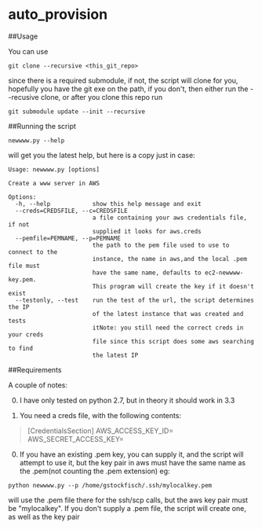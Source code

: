# auto_provision


##Usage

You can use 
```
git clone --recursive <this_git_repo>
```
since there is a required submodule, if not, the script will clone for you, hopefully you have the git exe on the path, if you don't, then either run the --recusive clone, or after you clone this repo run
```
git submodule update --init --recursive
```

##Running the script

```
newwww.py --help
```
 will get you the latest help, but here is a copy just in case:
```
Usage: newwww.py [options]

Create a www server in AWS

Options:
  -h, --help            show this help message and exit
  --creds=CREDSFILE, --c=CREDSFILE
                        a file containing your aws credentials file, if not
                        supplied it looks for aws.creds
  --pemfile=PEMNAME, --p=PEMNAME
                        the path to the pem file used to use to connect to the
                        instance, the name in aws,and the local .pem file must
                        have the same name, defaults to ec2-newwww-key.pem.
                        This program will create the key if it doesn't exist
  --testonly, --test    run the test of the url, the script determines the IP
                        of the latest instance that was created and tests
                        itNote: you still need the correct creds in your creds
                        file since this script does some aws searching to find
                        the latest IP
```

##Requirements

A couple of notes:

0. I have only tested on python 2.7, but in theory it should work in 3.3

0. You need a creds file, with the following contents:

>[CredentialsSection]
>AWS_ACCESS_KEY_ID=
>AWS_SECRET_ACCESS_KEY=

0. If you have an existing .pem key, you can supply it, and the script will attempt to use it, but the key pair in aws must have the same name as the .pem(not counting the .pem extension) eg:
```
python newwww.py --p /home/gstockfisch/.ssh/mylocalkey.pem
```
will use the .pem file there for the ssh/scp calls, but the aws key pair must be "mylocalkey". If you don't supply a .pem file, the script will create one, as well as the key pair


